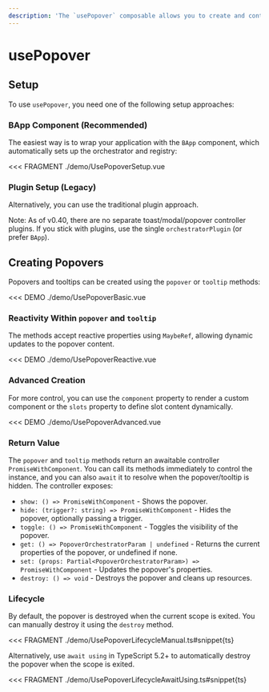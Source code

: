 ```yaml
---
description: 'The `usePopover` composable allows you to create and control popovers and tooltips dynamically from anywhere in your application. It provides methods to create, show, hide, and manage both popovers and tooltips programmatically.'
---
```


# usePopover

<PageHeader base="githubComposablesDirectory" />

## Setup

To use `usePopover`, you need one of the following setup approaches:

### BApp Component (Recommended)

The easiest way is to wrap your application with the `BApp` component, which automatically sets up the orchestrator and registry:

<<< FRAGMENT ./demo/UsePopoverSetup.vue

### Plugin Setup (Legacy)

Alternatively, you can use the traditional plugin approach.

Note: As of v0.40, there are no separate toast/modal/popover controller plugins. If you stick with plugins, use the single `orchestratorPlugin` (or prefer `BApp`).

<UsePluginAlert />

## Creating Popovers

Popovers and tooltips can be created using the `popover` or `tooltip` methods:

<<< DEMO ./demo/UsePopoverBasic.vue

### Reactivity Within `popover` and `tooltip`

The methods accept reactive properties using `MaybeRef`, allowing dynamic updates to the popover content.

<<< DEMO ./demo/UsePopoverReactive.vue

### Advanced Creation

For more control, you can use the `component` property to render a custom component or the `slots` property to define slot content dynamically.

<<< DEMO ./demo/UsePopoverAdvanced.vue

### Return Value

The `popover` and `tooltip` methods return an awaitable controller `PromiseWithComponent`. You can call its methods immediately to control the instance, and you can also `await` it to resolve when the popover/tooltip is hidden. The controller exposes:

- `show: () => PromiseWithComponent` - Shows the popover.
- `hide: (trigger?: string) => PromiseWithComponent` - Hides the popover, optionally passing a trigger.
- `toggle: () => PromiseWithComponent` - Toggles the visibility of the popover.
- `get: () => PopoverOrchestratorParam | undefined` - Returns the current properties of the popover, or undefined if none.
- `set: (props: Partial<PopoverOrchestratorParam>) => PromiseWithComponent` - Updates the popover's properties.
- `destroy: () => void` - Destroys the popover and cleans up resources.

### Lifecycle

By default, the popover is destroyed when the current scope is exited. You can manually destroy it using the `destroy` method.

<<< FRAGMENT ./demo/UsePopoverLifecycleManual.ts#snippet{ts}

Alternatively, use `await using` in TypeScript 5.2+ to automatically destroy the popover when the scope is exited.

<<< FRAGMENT ./demo/UsePopoverLifecycleAwaitUsing.ts#snippet{ts}

<script setup lang="ts">
import UsePluginAlert from '../../components/UsePluginAlert.vue'
import PageHeader from '../../components/PageHeader.vue'

</script>
